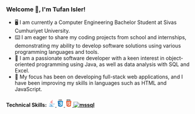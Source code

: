 ### Welcome 👋, I'm Tufan Isler!

- 🖥 I am currently a Computer Engineering Bachelor Student at Sivas Cumhuriyet University.
- ⌨️ I am eager to share my coding projects from school and internships, demonstrating my ability to develop software solutions using various programming languages and tools.
- 💫 I am a passionate software developer with a keen interest in object-oriented programming using Java, as well as data analysis with SQL and Excel.
- 🌱 My focus has been on developing full-stack web applications, and I have been improving my skills in languages such as HTML and JavaScript.





<p align="left">
  <h4 align="left">Technical Skills:
  <a href="https://www.java.com" target="_blank" rel="noreferrer"> <img src="https://raw.githubusercontent.com/devicons/devicon/master/icons/java/java-original.svg" alt="java" width="20" height="20"/> </a>
  <a href="https://www.w3schools.com/css/" target="_blank" rel="noreferrer"> <img src="https://raw.githubusercontent.com/devicons/devicon/master/icons/css3/css3-original-wordmark.svg" alt="css3" width="20" height="20"/> </a> 
  <a href="https://www.w3.org/html/" target="_blank" rel="noreferrer"> <img src="https://raw.githubusercontent.com/devicons/devicon/master/icons/html5/html5-original-wordmark.svg" alt="html5" width="20" height="20"/> </a> 
  <a href="https://www.microsoft.com/en-us/sql-server" target="_blank" rel="noreferrer"> <img src="https://www.svgrepo.com/show/303229/microsoft-sql-server-logo.svg" alt="mssql" width="20" height="20"/> </a> 
</p>
  
<br />

